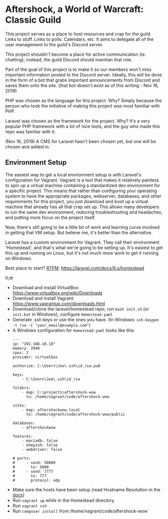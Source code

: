 # Aftershock, a World of Warcraft: Classic Guild
This project serves as a place to host resources and crap for the guild. Links to stuff. Links to polls. Calendars, etc. It aims to delegate all of the user management to the guild's Discord server.

This project shouldn't become a place for active communication (ie. chatting); instead, the guild Discord should maintian that role.

Part of the goal of this project is to make it so our members won't miss important information posted to the Discord server. Ideally, this will be done in the form of a bot that grabs important announcements from Discord and saves them onto the site. (that bot doesn't exist as of this writing - Nov 16, 2019)

PHP was chosen as the language for this project. Why? Simply because the person who took the initiative of making this project was most familiar with PHP.

Laravel was chosen as the framework for the project. Why? It's a very popular PHP framework with a lot of nice tools, and the guy who made this repo was familiar with it.

(Nov 16, 2019) A CMS for Laravel hasn't been chosen yet, but one will be chosen and added in.

## Environment Setup
The easiest way to get a local envrionment setup is with Laravel's configuration for Vagrant. Vagrant is a tool that makes it relatively painless to spin up a virtual machine containing a standardized dev environment for a specific project. This means that rather than configuring your operating system to have the appropriate packages, webserver, databases, and other requirements for this project, you just download and boot up a virtual machine that already has all that crap set up. This allows many developers to run the same dev environment, reducing troubleshooting and headaches, and putting more focus on the project itself.

Now, there's still going to be a little bit of work and learning curve involved in getting that VM setup. But believe me, it's better than the alternative.

Laravel has a custom environment for Vagrant. They call their environment 'Homestead', and that's what we're going to be setting up. It's easiest to get this up and running on Linux, but it's not much more work to get it running on Windows.

Best place to start? [RTFM](https://www.urbandictionary.com/define.php?term=RTFM): https://laravel.com/docs/6.x/homestead

tl;dr

- Download and install VirtualBox: https://www.virtualbox.org/wiki/Downloads
- Download and install Vagrant: https://www.vagrantup.com/downloads.html
- Download/clone the laravel/homestead repo, run `bash init.sh` (or `init.bat` in Windows), configure `Homestead.yaml`
- Generate .ssh keys or use the ones you have. (In Windows: `ssh-keygen -t rsa -C "your_email@example.com"`)
- A Windows configuration for `Homestead.yaml` looks like this:
    ```
    ---
    ip: "192.168.10.10"
    memory: 2048
    cpus: 2
    provider: virtualbox

    authorize: C:\Users\Joe\.ssh\id_rsa.pub

    keys:
        - C:\Users\Joe\.ssh\id_rsa

    folders:
        - map: C:\projects\aftershock-wow
          to: /home/vagrant/code/aftershock-wow

    sites:
        - map: aftershockwow.local
          to: /home/vagrant/code/aftershock-wow/public

    databases:
        - aftershockwow

    features:
        - mariadb: false
        - ohmyzsh: false
        - webdriver: false

    # ports:
    #     - send: 50000
    #       to: 5000
    #     - send: 7777
    #       to: 777
    #       protocol: udp
    ```
- Make sure the hosts have been setup (read Hostname Resolution in the [docs](https://laravel.com/docs/6.x/homestead#configuring-homestead))
- Run `vagrant up` while in the Homestead directory.
- Run `vagrant ssh`
- Run `composer install` from /home/vagrant/code/aftershock-wow`
